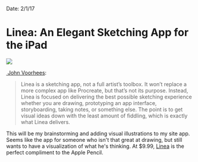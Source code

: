 Date: 2/1/17

# Linea: An Elegant Sketching App for the iPad

![](https://dl.dropboxusercontent.com/s/w2uzilmvekhiu4c/FE9D7B04-5D00-4CBB-8DA7-386113EBEDC2.jpg)

[ John Voorhees]():

> Linea is a sketching app, not a full artist’s toolbox. It won’t replace a more complex app like Procreate, but that’s not its purpose. Instead, Linea is focused on delivering the best possible sketching experience whether you are drawing, prototyping an app interface, storyboarding, taking notes, or something else. The point is to get visual ideas down with the least amount of fiddling, which is exactly what Linea delivers.

This will be my brainstorming and adding visual illustrations to my site app. Seems like the app for someone who isn't that great at drawing, but still wants to have a visualization of what he's thinking. At $9.99, [Linea](https://geo.itunes.apple.com/us/app/linea-sketch-simply/id1094770251?at=11lbfL&ct=ms136&ls=1&mt=8) is the perfect compliment to the Apple Pencil.